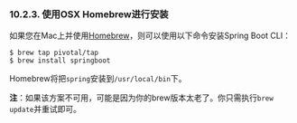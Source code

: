 ### 10.2.3. 使用OSX Homebrew进行安装

如果您在Mac上并使用[Homebrew](http://brew.sh/)，则可以使用以下命令安装Spring Boot CLI：
```shell
$ brew tap pivotal/tap
$ brew install springboot
```
Homebrew将把`spring`安装到`/usr/local/bin`下。

**注**：如果该方案不可用，可能是因为你的brew版本太老了。你只需执行`brew update`并重试即可。
